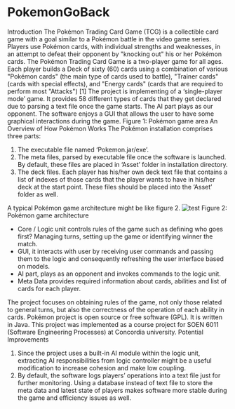 # PokemonGoBack
Introduction
The Pokémon Trading Card Game (TCG) is a collectible card game with a goal similar to a Pokémon battle in the video game series. Players use Pokémon cards, with individual strengths and weaknesses, in an attempt to defeat their opponent by "knocking out" his or her Pokémon cards. The Pokémon Trading Card Game is a two-player game for all ages. Each player builds a Deck of sixty (60) cards using a combination of various "Pokémon cards" (the main type of cards used to battle), "Trainer cards" (cards with special effects), and "Energy cards" (cards that are required to perform most "Attacks") [1]
The project is implementing of a ‘single-player mode’ game. It provides 58 different types of cards that they get declared due to parsing a text file once the game starts. The AI part plays as our opponent. The software enjoys a GUI that allows the user to have some graphical interactions during the game. 
Figure 1: Pokémon game area
An Overview of How Pokémon Works
The Pokémon installation comprises three parts:
1.	The executable file named ‘Pokemon.jar/exe’.
2.	The meta files, parsed by executable file once the software is launched. By default, these files are placed in ‘Asset’ folder in installation directory.
3.	The deck files. Each player has his/her own deck text file that contains a list of indexes of those cards that the player wants to have in his/her deck at the start point. These files should be placed into the ‘Asset’ folder as well.

A typical Pokémon game architecture might be like figure 2.
![test](https://github.com/h0111in/PokemonGoBack/tree/master/Documents/game-screenshot.jpg)
Figure 2: Pokémon game architecture

*	Core / Logic unit controls rules of the game such as defining who goes first? Managing turns, setting up the game or identifying winner the match.
*	GUI, it interacts with user by receiving user commands and passing them to the logic and consequently refreshing the user interface based on models.
*	AI part, plays as an opponent and invokes commands to the logic unit.
*	Meta Data provides required information about cards, abilities and list of cards for each player.

The project focuses on obtaining rules of the game, not only those related to general turns, but also the correctness of the operation of each ability in cards.
Pokémon project is open source or free software (GPL). It is written in Java. This project was implemented as a course project for SOEN 6011 (Software Engineering Processes) at Concordia university.
Potential Improvements
1.	Since the project uses a built-in AI module within the logic unit, extracting AI responsibilities from logic controller might be a useful modification to increase cohesion and make low coupling.
2.	By default, the software logs players’ operations into a text file just for further monitoring. Using a database instead of text file to store the meta data and latest state of players makes software more stable during the game and efficiency issues as well.
